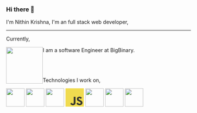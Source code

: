### Hi there 👋
I'm Nithin Krishna, I'm an full stack web developer, 
___
Currently,

<div>
    <img width="100" height="100" align='left' src="https://avatars1.githubusercontent.com/u/780670?s=400&u=b99c1398a2e5dea0dd078d648b1f7ccadcf922a0&v=4g" > 
    <div height="100">I am a software Engineer at BigBinary. </div>
   <br />
 <br />
  <br />
</div>



Technologies I work on, 
<div>
  <img width="50" height="50" src="https://avatars0.githubusercontent.com/u/6412038?s=200&v=4" >
  <img width="50" height="50" src="https://avatars2.githubusercontent.com/u/210414?s=200&v=4" >
  <img width="50" height="50" src="https://avatars1.githubusercontent.com/u/4223?s=200&v=4" >
  <img width="50" height="50" src="https://raw.githubusercontent.com/github/explore/80688e429a7d4ef2fca1e82350fe8e3517d3494d/topics/javascript/javascript.png" >
  <img width="50" height="50" src="https://avatars0.githubusercontent.com/u/1525981?s=200&v=4" >
  <img width="50" height="50" src="https://avatars3.githubusercontent.com/u/27804?s=200&v=44" >
  <img width="50" height="50" src="https://avatars2.githubusercontent.com/u/210414?s=200&v=4" >
</div>
<!--
**nithinkr1shna/nithinkr1shna** is a ✨ _special_ ✨ repository because its `README.md` (this file) appears on your GitHub profile.

Here are some ideas to get you started:

- 🔭 I’m currently working on ...
- 🌱 I’m currently learning ...
- 👯 I’m looking to collaborate on ...
- 🤔 I’m looking for help with ...
- 💬 Ask me about ...
- 📫 How to reach me: ...
- 😄 Pronouns: ...
- ⚡ Fun fact: ...
-->
